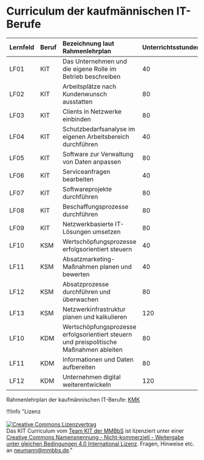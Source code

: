 # Curriculum der kaufmännischen IT-Berufe


| Lernfeld | Beruf | Bezeichnung laut Rahmenlehrplan | Unterrichtsstunden |
| :--- | :--- | :--- | :--- |
| LF01 | KIT | Das Unternehmen und die eigene Rolle im Betrieb beschreiben | 40 |
| LF02 | KIT | Arbeitsplätze nach Kundenwunsch ausstatten | 80 |
| LF03 | KIT | Clients in Netzwerke einbinden | 80 |
| LF04 | KIT | Schutzbedarfsanalyse im eigenen Arbeitsbereich durchführen | 40 |
| LF05 | KIT | Software zur Verwaltung von Daten anpassen | 80 |
| LF06 | KIT | Serviceanfragen bearbeiten | 40 |
| LF07 | KIT | Softwareprojekte durchführen | 80 |
| LF08 | KIT | Beschaffungsprozesse durchführen | 80 |
| LF09 | KIT | Netzwerkbasierte IT-Lösungen umsetzen | 80 |
| LF10 | KSM | Wertschöpfungsprozesse erfolgsorientiert steuern | 40 |
| LF11 | KSM | Absatzmarketing-Maßnahmen planen und bewerten | 40 |
| LF12 | KSM | Absatzprozesse durchführen und überwachen | 80 |
| LF13 | KSM | Netzwerkinfrastruktur planen und kalkulieren | 120 |
| LF10 | KDM | Wertschöpfungsprozesse erfolgsorientiert steuern und preispolitische Maßnahmen ableiten | 80 |
| LF11 | KDM | Informationen und Daten aufbereiten | 80 |
| LF12 | KDM | Unternehmen digital weiterentwickeln | 120 |

Rahmenlehrplan der kaufmännischen IT-Berufe: [KMK](https://www.kmk.org/fileadmin/Dateien/pdf/Bildung/BeruflicheBildung/rlp/Kaufleute_fuer_Digitalisierungsmanagement_19-12-13_EL.pdf)

!!!info "Lizenz<br><br><a rel="license" href="http://creativecommons.org/licenses/by-nc-sa/4.0/"><img alt="Creative Commons Lizenzvertrag" style="border-width:0" src="https://i.creativecommons.org/l/by-nc-sa/4.0/88x31.png" /></a><br /><span xmlns:dct="http://purl.org/dc/terms/" property="dct:title">Das KIT Curriculum</span> vom <a xmlns:cc="http://creativecommons.org/ns#" href="https://herr-nm.github.io/KIT-Curriculum/" property="cc:attributionName" rel="cc:attributionURL">Team KIT der MMBbS</a> ist lizenziert unter einer <a rel="license" href="http://creativecommons.org/licenses/by-nc-sa/4.0/">Creative Commons Namensnennung - Nicht-kommerziell - Weitergabe unter gleichen Bedingungen 4.0 International Lizenz</a>. Fragen, Hinweise etc. an neumann@mmbbs.de."